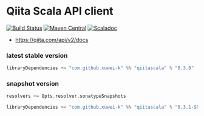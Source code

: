 # Qiita Scala API client

[![Build Status](https://secure.travis-ci.org/xuwei-k/qiitascala.png)](http://travis-ci.org/xuwei-k/qiitascala)
[![Maven Central](https://maven-badges.herokuapp.com/maven-central/com.github.xuwei-k/qiitascala_2.11/badge.svg)](https://maven-badges.herokuapp.com/maven-central/com.github.xuwei-k/qiitascala_2.11)
[![Scaladoc](https://javadoc-badge.appspot.com/com.github.xuwei-k/qiitascala_2.11.svg?label=scaladoc)](https://javadoc-badge.appspot.com/com.github.xuwei-k/qiitascala_2.11)

- <https://qiita.com/api/v2/docs>

### latest stable version

```scala
libraryDependencies += "com.github.xuwei-k" %% "qiitascala" % "0.3.0"
```

### snapshot version

```scala
resolvers += Opts.resolver.sonatypeSnapshots

libraryDependencies += "com.github.xuwei-k" %% "qiitascala" % "0.3.1-SNAPSHOT"
```
